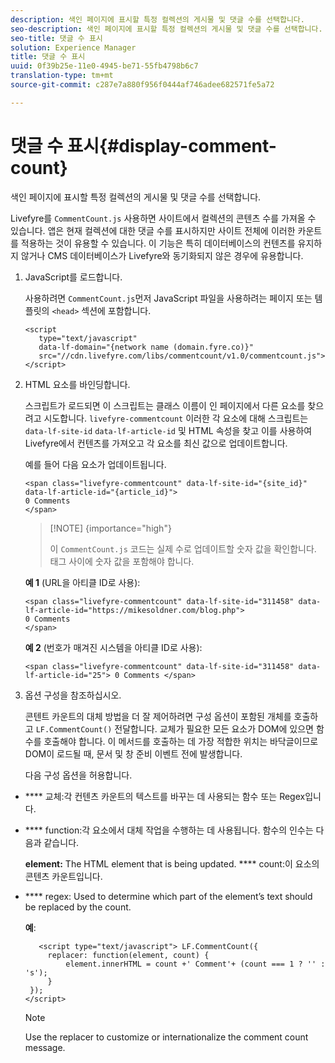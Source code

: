 ```yaml
---
description: 색인 페이지에 표시할 특정 컬렉션의 게시물 및 댓글 수를 선택합니다.
seo-description: 색인 페이지에 표시할 특정 컬렉션의 게시물 및 댓글 수를 선택합니다.
seo-title: 댓글 수 표시
solution: Experience Manager
title: 댓글 수 표시
uuid: 0f39b25e-11e0-4945-be71-55fb4798b6c7
translation-type: tm+mt
source-git-commit: c287e7a880f956f0444af746adee682571fe5a72

---
```



# 댓글 수 표시{#display-comment-count}

색인 페이지에 표시할 특정 컬렉션의 게시물 및 댓글 수를 선택합니다.

Livefyre를 `CommentCount.js` 사용하면 사이트에서 컬렉션의 콘텐츠 수를 가져올 수 있습니다. 앱은 현재 컬렉션에 대한 댓글 수를 표시하지만 사이트 전체에 이러한 카운트를 적용하는 것이 유용할 수 있습니다. 이 기능은 특히 데이터베이스의 컨텐츠를 유지하지 않거나 CMS 데이터베이스가 Livefyre와 동기화되지 않은 경우에 유용합니다.

1. JavaScript를 로드합니다.

   사용하려면 `CommentCount.js`먼저 JavaScript 파일을 사용하려는 페이지 또는 템플릿의 `<head>` 섹션에 포함합니다.

   ```
   <script 
      type="text/javascript" 
      data-lf-domain="{network name (domain.fyre.co)}" 
      src="//cdn.livefyre.com/libs/commentcount/v1.0/commentcount.js"> 
   </script>
   ```

1. HTML 요소를 바인딩합니다.

   스크립트가 로드되면 이 스크립트는 클래스 이름이 인 페이지에서 다른 요소를 찾으려고 시도합니다. `livefyre-commentcount` 이러한 각 요소에 대해 스크립트는 `data-lf-site-id` `data-lf-article-id` 및 HTML 속성을 찾고 이를 사용하여 Livefyre에서 컨텐츠를 가져오고 각 요소를 최신 값으로 업데이트합니다.

   예를 들어 다음 요소가 업데이트됩니다.

   ```
   <span class="livefyre-commentcount" data-lf-site-id="{site_id}" data-lf-article-id="{article_id}"> 
   0 Comments  
   </span>
   ```

   >[!NOTE] {importance="high"}
   >
   >이 `CommentCount.js` 코드는 실제 수로 업데이트할 숫자 값을 확인합니다. 태그 사이에 숫자 값을 포함해야 합니다.

   **예 1** (URL을 아티클 ID로 사용):

   ```
   <span class="livefyre-commentcount" data-lf-site-id="311458" data-lf-article-id="https://mikesoldner.com/blog.php">  
   0 Comments  
   </span>
   ```

   **예 2** (번호가 매겨진 시스템을 아티클 ID로 사용):

   ```
   <span class="livefyre-commentcount" data-lf-site-id="311458" data-lf-article-id="25"> 0 Comments </span>
   ```

1. 옵션 구성을 참조하십시오.

   콘텐트 카운트의 대체 방법을 더 잘 제어하려면 구성 옵션이 포함된 개체를 호출하고 `LF.CommentCount()` 전달합니다. 교체가 필요한 모든 요소가 DOM에 있으면 함수를 호출해야 합니다. 이 메서드를 호출하는 데 가장 적합한 위치는 바닥글이므로 DOM이 로드될 때, 문서 및 창 준비 이벤트 전에 발생합니다.

   다음 구성 옵션을 허용합니다.

* **** 교체:각 컨텐츠 카운트의 텍스트를 바꾸는 데 사용되는 함수 또는 Regex입니다.

* **** function:각 요소에서 대체 작업을 수행하는 데 사용됩니다. 함수의 인수는 다음과 같습니다.

   **element:** The HTML element that is being updated.
   **** count:이 요소의 콘텐츠 카운트입니다.

* **** regex: Used to determine which part of the element’s text should be replaced by the count.

   **예**:

   ```
      <script type="text/javascript"> LF.CommentCount({ 
        replacer: function(element, count) { 
            element.innerHTML = count +' Comment'+ (count === 1 ? '' : 's'); 
        } 
    }); 
   </script>
   ```

   >[!NOTE]
   >
   >Use the replacer to customize or internationalize the comment count message.
